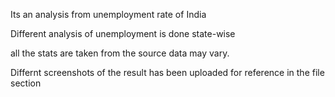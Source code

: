 Its an analysis from unemployment rate of India 

Different analysis of unemployment is done state-wise

all the stats are taken from the source data may vary.

Differnt screenshots of the result has been uploaded for reference in the file section

